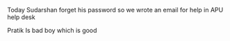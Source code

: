 Today Sudarshan forget his password so we wrote an email for help in APU help desk


Pratik Is bad boy which is good
